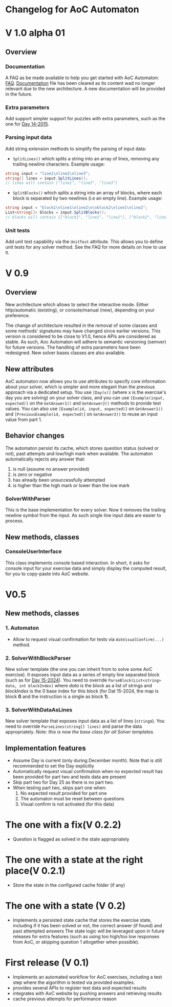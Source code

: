 # Changelog for AoC Automaton

# V 1.0 alpha 01
## Overview
### Documentation
A FAQ as be made available to help you get started with AoC Automaton: [FAQ](FAQ.md).
[Documentation](Documentation.md) file has been cleared as its content wad no longer relevant due to the new architecture.
A new documentation will be provided in the future.

### Extra parameters
Add support simpler support for puzzles with extra parameters, such as the one for [Day 14-2015](https://adventofcode.com/2015/day/14).

### Parsing input data
Add string extension methods to simplify the parsing of input data:
- `SplitLines()` which splits a string into an array of lines, removing any trailing newline characters. Example usage:
```csharp
string input = "line1\nline2\nline3";
string[] lines = input.SplitLines();
// lines will contain ["line1", "line2", "line3"]
```

- `SplitBlocks()` which splits a string into an array of blocks, where each block is separated by two newlines (i.e an 
empty line). Example usage:
```csharp
string input = "block1\nline1\nline2\n\nblock2\nline1\nline2";
List<string[]> blocks = input.SplitBlocks();
// blocks will contain {["block1", "line1", "line2"], ["block2", "line1", "line2"]}
```

### Unit tests
Add unit test capability via the `UnitTest` attribute. This allows you to define unit tests for any solver method.
See the FAQ for more details on how to use it.


# V 0.9
## Overview
New architecture which allows to select the interactive mode. Either http/automatic (existing), or console/manual (new), depending on your
preference.

The change of architecture resulted in the removal of some classes and some methods' signatures may have changed since
earlier versions.
This version is considered to be close to V1.0, hence APIs are considered as stable. As such, Aoc Automaton will
adhere to semantic versioning (semver) for future versions.
The handling of extra parameters have been redesigned. New solver bases classes are also available.

## New attributes
AoC automaton now allows you to use attributes to specify core information about your solver, which is simpler
and more elegant than the previous approach via a dedicated setup. 
You use `[Day(x)]` (where x is the exercise's day you are solving) on your solver class, and you can use 
`[Example(input, expected)]` on the `GetAnswer1()` and `GetAnswer2()` methods to provide test values.
You can also use `[Example(id, input, expected)]` on `GetAnswer1()` and 
`[PreviousExample(id, expected)]` on `GetAnswer2()` to reuse an input value from part 1.


## Behavior changes
The automaton persist its cache, which stores question status (solved or not), past attempts and low/high mark when
available. 
The automaton automatically rejects any answer that:
1) is null (assume no answer provided)
2) is zero or negative
3) has already been unsuccessfully attempted
4) is higher than the high mark or lower than the low mark

### SolverWithParser
This is the base implementation for every solver. Now it removes the trailing newline symbol from the input. As such
single line input data are easier to process.

## New methods, classes
### ConsoleUserInterface
This class implements console based interaction. In short, it asks for console input for your exercise data and simply 
display the computed result, for you to copy-paste into AoC website.

# V0.5
## New methods, classes

### 1. Automaton
   - Allow to request visual confirmation for tests via `AskVisualConfirm(...)` method.

### 2. SolverWithBlockParser
   New solver template (the one you can inherit from to solve some AoC exercise). It exposes input data
as a series of empty line separated block (such as for [Day 15-2024](https://adventofcode.com/2024/day/15)).
You need to override `ParseBlock(List<string> data, int blockIndex)` where _data_ is the block as a list of strings and
_blockIndex_ is the 0 base index for this block (for Dat 15-2024, the map is block **0** and the instruction is a single
as block **1**).

### 3. SolverWithDataAsLines
New solver template that exposes input data as a list of lines (`string`s). You need to override `ParseLines(string[] lines)`
and parse the data appropriately. _Note: this is now the base class for all Solver templates._

## Implementation features
- Assume Day is current (only during December month). Note that is still recommended to set the Day explicitly
- Automatically request visual confirmation when no expected result has been provided for part two and tests data are present
- Skip part two for Day 25 as there is no part two.
- When testing part two, skips part one when:
  1. No expected result provided for part one
  2. The automaton must be reset between questions
  3. Visual confirm is not activated (for this data)



# The one with a fix(V 0.2.2)
- Question is flagged as solved in the state appropriately

# The one with a state at the right place(V 0.2.1)
- Store the state in the configured cache folder (if any)
# The one with a state (V 0.2)
- Implements a persisted state cache that stores the exercise state, including if it has been solved or not, the correct answer (if found) and past attempted answers
The state logic will be leveraged upon in future releases for extra features (such as using too high/too low responses from AoC, or skipping question 1 altogether when possible).
# First release (V 0.1)
- Implements an automated workflow for AoC exercises, including a test step where the algorithm is tested via provided examples.
- provides several APIs to register test data and expected results
- integrates with AoC website by pushing answers and retrieving results
- cache previous attempts for performance reason
